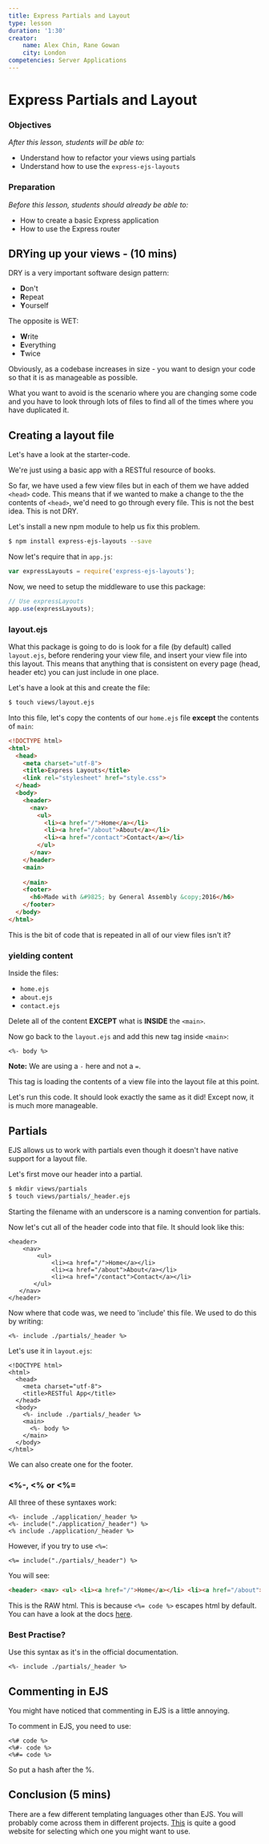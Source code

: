 ```yaml
---
title: Express Partials and Layout
type: lesson
duration: '1:30'
creator:
    name: Alex Chin, Rane Gowan
    city: London
competencies: Server Applications
---
```


# Express Partials and Layout

### Objectives
*After this lesson, students will be able to:*

- Understand how to refactor your views using partials
- Understand how to use the `express-ejs-layouts`

### Preparation
*Before this lesson, students should already be able to:*

- How to create a basic Express application
- How to use the Express router

## DRYing up your views - (10 mins)

DRY is a very important software design pattern:

- **D**on't
- **R**epeat
- **Y**ourself

The opposite is WET:

- **W**rite
- **E**verything
- **T**wice

Obviously, as a codebase increases in size - you want to design your code so that it is as manageable as possible.

What you want to avoid is the scenario where you are changing some code and you have to look through lots of files to find all of the times where you have duplicated it.

## Creating a layout file

Let's have a look at the starter-code.

We're just using a basic app with a RESTful resource of books.

So far, we have used a few view files but in each of them we have added `<head>` code. This means that if we wanted to make a change to the the contents of `<head>`, we'd need to go through every file. This is not the best idea. This is not DRY.

Let's install a new npm module to help us fix this problem.

```bash
$ npm install express-ejs-layouts --save
```

Now let's require that in `app.js`:

```js
var expressLayouts = require('express-ejs-layouts');
```

Now, we need to setup the middleware to use this package:

```js
// Use expressLayouts
app.use(expressLayouts);
```

### layout.ejs

What this package is going to do is look for a file (by default) called `layout.ejs`, before rendering your view file, and insert your view file into this layout. This means that anything that is consistent on every page (head, header etc) you can just include in one place.

Let's have a look at this and create the file:

```bash
$ touch views/layout.ejs
```

Into this file, let's copy the contents of our `home.ejs` file **except** the contents of `main`:

```html
<!DOCTYPE html>
<html>
  <head>
    <meta charset="utf-8">
    <title>Express Layouts</title>
    <link rel="stylesheet" href="style.css">
  </head>
  <body>
    <header>
      <nav>
        <ul>
          <li><a href="/">Home</a></li>
          <li><a href="/about">About</a></li>
          <li><a href="/contact">Contact</a></li>
        </ul>
      </nav>
    </header>
    <main>
    
    </main>
    <footer>
      <h6>Made with &#9825; by General Assembly &copy;2016</h6>
    </footer>
  </body>
</html>

```

This is the bit of code that is repeated in all of our view files isn't it?

### yielding content

Inside the files:

- `home.ejs`
- `about.ejs`
- `contact.ejs`

Delete all of the content **EXCEPT** what is **INSIDE** the `<main>`.

Now go back to the `layout.ejs` and add this new tag inside `<main>`:

```ejs
<%- body %>
```

**Note:** We are using a `-` here and not a `=`. 

This tag is loading the contents of a view file into the layout file at this point.

Let's run this code. It should look exactly the same as it did! Except now, it is much more manageable.

## Partials

EJS allows us to work with partials even though it doesn't have native support for a layout file. 

Let's first move our header into a partial.

```bash
$ mkdir views/partials
$ touch views/partials/_header.ejs
```

Starting the filename with an underscore is a naming convention for partials.

Now let's cut all of the header code into that file. It should look like this:

```ejs
<header>
	<nav>
   		<ul>
      		<li><a href="/">Home</a></li>
         	<li><a href="/about">About</a></li>
         	<li><a href="/contact">Contact</a></li>
       </ul>
   </nav>
</header>
```

Now where that code was, we need to 'include' this file. We used to do this by writing:

```
<%- include ./partials/_header %>
```

Let's use it in `layout.ejs`:

```ejs
<!DOCTYPE html>
<html>
  <head>
    <meta charset="utf-8">
    <title>RESTful App</title>
  </head>
  <body>
    <%- include ./partials/_header %>
    <main>
      <%- body %>
    </main>
  </body>
</html>
```

We can also create one for the footer.


### <%-, <% or <%= 

All three of these syntaxes work:

```ejs
<%- include ./application/_header %>
<%- include("./application/_header") %>
<% include ./application/_header %>
```

However, if you try to use `<%=`:

```ejs
<%= include("./partials/_header") %>
```

You will see:

```html
<header> <nav> <ul> <li><a href="/">Home</a></li> <li><a href="/about">About</a></li> <li><a href="/contact">Contact</a></li> </ul> </nav> </header>
```

This is the RAW html. This is because `<%= code %>` escapes html by default. You can have a look at the docs [here](https://github.com/tj/ejs).

### Best Practise? 

Use this syntax as it's in the official documentation.

```ejs
<%- include ./partials/_header %>
```

## Commenting in EJS

You might have noticed that commenting in EJS is a little annoying.

To comment in EJS, you need to use:

```ejs
<%# code %>
<%#- code %>
<%#= code %>
```

So put a hash after the %.

## Conclusion (5 mins)

There are a few different templating languages other than EJS. You will probably come across them in different projects. [This](https://garann.github.io/template-chooser/) is quite a good website for selecting which one you might want to use.